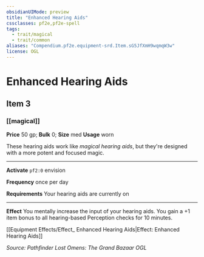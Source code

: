 ```yaml
---
obsidianUIMode: preview
title: "Enhanced Hearing Aids"
cssclasses: pf2e,pf2e-spell
tags:
  - trait/magical
  - trait/common
aliases: "Compendium.pf2e.equipment-srd.Item.sG5JfXmH9wqmqW3w"
license: OGL
---
```

# Enhanced Hearing Aids
## Item 3
### [[magical]]


**Price** 50 gp; 
**Bulk** 0; **Size** med
**Usage** worn

These hearing aids work like _magical hearing aids_, but they're designed with a more potent and focused magic.

* * *

**Activate** `pf2:0` envision

**Frequency** once per day

**Requirements** Your hearing aids are currently on

* * *

**Effect** You mentally increase the input of your hearing aids. You gain a +1 item bonus to all hearing-based Perception checks for 10 minutes.

[[Equipment Effects/Effect_ Enhanced Hearing Aids|Effect: Enhanced Hearing Aids]]

*Source: Pathfinder Lost Omens: The Grand Bazaar*
*OGL*